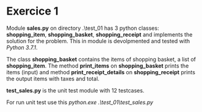 Exercice 1
==========

Module **sales.py** on directory .\test_01 has 3 python classes: **shopping_item**, **shopping_basket**, **shopping_receipt** and implements the solution for the problem. This in module is devolpmented and tested with *Python 3.7.1*.

The class **shopping_basket** contains the items of shopping basket, a list of **shopping_item**. The method **print_items** on **shopping_basket** prints the items (input) and method **print_receipt_details** on **shopping_receipt** prints the output items with taxes and total. 

**test_sales.py** is the unit test module with 12 testcases.

For run unit test use this *python.exe .\test_01\test_sales.py*

